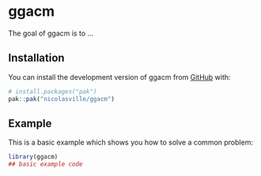 
# ggacm

<!-- badges: start -->
<!-- badges: end -->

The goal of ggacm is to ...

## Installation

You can install the development version of ggacm from [GitHub](https://github.com/) with:

``` r
# install.packages("pak")
pak::pak("nicolasville/ggacm")
```

## Example

This is a basic example which shows you how to solve a common problem:

``` r
library(ggacm)
## basic example code
```

